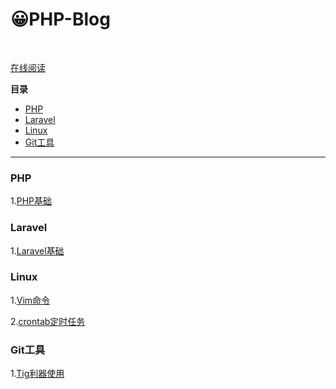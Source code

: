 # 😀PHP-Blog

<br>

[在线阅读](https://treestreetcat.github.io/PHP-Blog/)



**目录**

- [PHP](#PHP)
- [Laravel](#Laravel)
- [Linux](#Linux)
- [Git工具](#Git工具)

  



***



### PHP
1.[PHP基础](docs/PHP/PHP基础.md)



### Laravel

1.[Laravel基础](docs/Laravel/Laravel基础.md)



### Linux
1.[Vim命令](docs/Linux/vim/Vim命令.md)

2.[crontab定时任务](docs/Linux/crontab/crontab.md)




### Git工具

1.[Tig利器使用](docs/Git/Tig利器使用.md)



